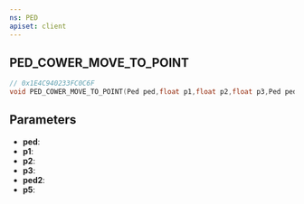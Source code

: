 ```yaml
---
ns: PED
apiset: client
---
```

## PED_COWER_MOVE_TO_POINT

```c
// 0x1E4C940233FC0C6F
void PED_COWER_MOVE_TO_POINT(Ped ped,float p1,float p2,float p3,Ped ped2,float p5);
```


## Parameters
* **ped**:
* **p1**:
* **p2**:
* **p3**:
* **ped2**:
* **p5**: